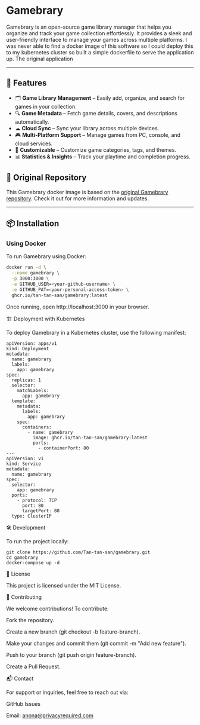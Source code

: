 # Gamebrary

Gamebrary is an open-source game library manager that helps you organize and track your game collection effortlessly. It provides a sleek and user-friendly interface to manage your games across multiple platforms. I was never able to find a docker image of this software so I could deploy this to my kubernetes cluster so built a simple dockerfile to serve the application up. The original application 

---


## 🚀 Features

- 🗂 **Game Library Management** – Easily add, organize, and search for games in your collection.
- 🔍 **Game Metadata** – Fetch game details, covers, and descriptions automatically.
- ☁ **Cloud Sync** – Sync your library across multiple devices.
- 🎮 **Multi-Platform Support** – Manage games from PC, console, and cloud services.
- 🔧 **Customizable** – Customize game categories, tags, and themes.
- 📊 **Statistics & Insights** – Track your playtime and completion progress.


## 🔗 Original Repository

This Gamebrary docker image is based on the [original Gamebrary repository](https://github.com/gamebrary/gamebrary). Check it out for more information and updates.


---


## 📦 Installation

### Using Docker

To run Gamebrary using Docker:

```bash
docker run -d \
  --name gamebrary \
  -p 3000:3000 \
  -e GITHUB_USER=<your-github-username> \
  -e GITHUB_PAT=<your-personal-access-token> \
  ghcr.io/tan-tan-san/gamebrary:latest
```
Once running, open http://localhost:3000 in your browser.



🏗️ Deployment with Kubernetes

To deploy Gamebrary in a Kubernetes cluster, use the following manifest:
```
apiVersion: apps/v1
kind: Deployment
metadata:
  name: gamebrary
  labels:
    app: gamebrary
spec:
  replicas: 1
  selector:
    matchLabels:
      app: gamebrary
  template:
    metadata:
      labels:
        app: gamebrary
    spec:
      containers:
        - name: gamebrary
          image: ghcr.io/tan-tan-san/gamebrary:latest
          ports:
            - containerPort: 80
---
apiVersion: v1
kind: Service
metadata:
  name: gamebrary
spec:
  selector:
    app: gamebrary
  ports:
    - protocol: TCP
      port: 80
      targetPort: 80
  type: ClusterIP
```


🛠️ Development

To run the project locally:

```
git clone https://github.com/Tan-tan-san/gamebrary.git
cd gamebrary
docker-compose up -d
```

📜 License

This project is licensed under the MIT License.

🤝 Contributing

We welcome contributions! To contribute:

Fork the repository.

Create a new branch (git checkout -b feature-branch).

Make your changes and commit them (git commit -m "Add new feature").

Push to your branch (git push origin feature-branch).

Create a Pull Request.

📬 Contact

For support or inquiries, feel free to reach out via:

GitHub Issues

Email: anona@privacyrequired.com

